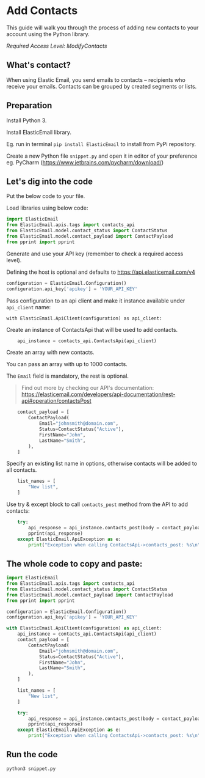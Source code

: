 # Add Contacts

This guide will walk you through the process of adding new contacts to your account using the Python library. 

*Required Access Level: ModifyContacts*

## What's contact?
When using Elastic Email, you send emails to contacts – recipients who receive your emails. Contacts can be grouped by created segments or lists.

## Preparation
Install Python 3.

Install ElasticEmail library.

Eg. run in terminal `pip install ElasticEmail` to install from PyPi repository.

Create a new Python file `snippet.py` and open it in editor of your preference eg. PyCharm (https://www.jetbrains.com/pycharm/download/)

## Let's dig into the code

Put the below code to your file.

Load libraries using below code:

```python
import ElasticEmail
from ElasticEmail.apis.tags import contacts_api
from ElasticEmail.model.contact_status import ContactStatus
from ElasticEmail.model.contact_payload import ContactPayload
from pprint import pprint
```

Generate and use your API key (remember to check a required access level).

Defining the host is optional and defaults to https://api.elasticemail.com/v4

```python
configuration = ElasticEmail.Configuration()
configuration.api_key['apikey'] = 'YOUR_API_KEY'
```

Pass configuration to an api client and make it instance available under `api_client` name:
```
with ElasticEmail.ApiClient(configuration) as api_client:
```

Create an instance of ContactsApi that will be used to add contacts.

```python
    api_instance = contacts_api.ContactsApi(api_client)
```

Create an array with new contacts.

You can pass an array with up to 1000 contacts.

The `Email` field is mandatory, the rest is optional.

> Find out more by checking our API's documentation: https://elasticemail.com/developers/api-documentation/rest-api#operation/contactsPost


```python
    contact_payload = [
        ContactPayload(
            Email="johnsmith@domain.com",
            Status=ContactStatus("Active"),
            FirstName="John",
            LastName="Smith",
        ),
    ]
```

Specify an existing list name in options, otherwise contacts will be added to all contacts.

```python
    list_names = [
        "New list",
    ]
```


Use try & except block to call `contacts_post` method from the API to add contacts: 

```python
    try:
        api_response = api_instance.contacts_post(body = contact_payload, query_params = {'listnames': list_names})
        pprint(api_response)
    except ElasticEmail.ApiException as e:
        print("Exception when calling ContactsApi->contacts_post: %s\n" % e)
```


## The whole code to copy and paste:

```python
import ElasticEmail
from ElasticEmail.apis.tags import contacts_api
from ElasticEmail.model.contact_status import ContactStatus
from ElasticEmail.model.contact_payload import ContactPayload
from pprint import pprint

configuration = ElasticEmail.Configuration()
configuration.api_key['apikey'] = 'YOUR_API_KEY'

with ElasticEmail.ApiClient(configuration) as api_client:
    api_instance = contacts_api.ContactsApi(api_client)
    contact_payload = [
        ContactPayload(
            Email="johnsmith@domain.com",
            Status=ContactStatus("Active"),
            FirstName="John",
            LastName="Smith",
        ),
    ]

    list_names = [
        "New list",
    ]

    try:
        api_response = api_instance.contacts_post(body = contact_payload, query_params = {'listnames': list_names})
        pprint(api_response)
    except ElasticEmail.ApiException as e:
        print("Exception when calling ContactsApi->contacts_post: %s\n" % e)
```

## Run the code
```
python3 snippet.py
```
